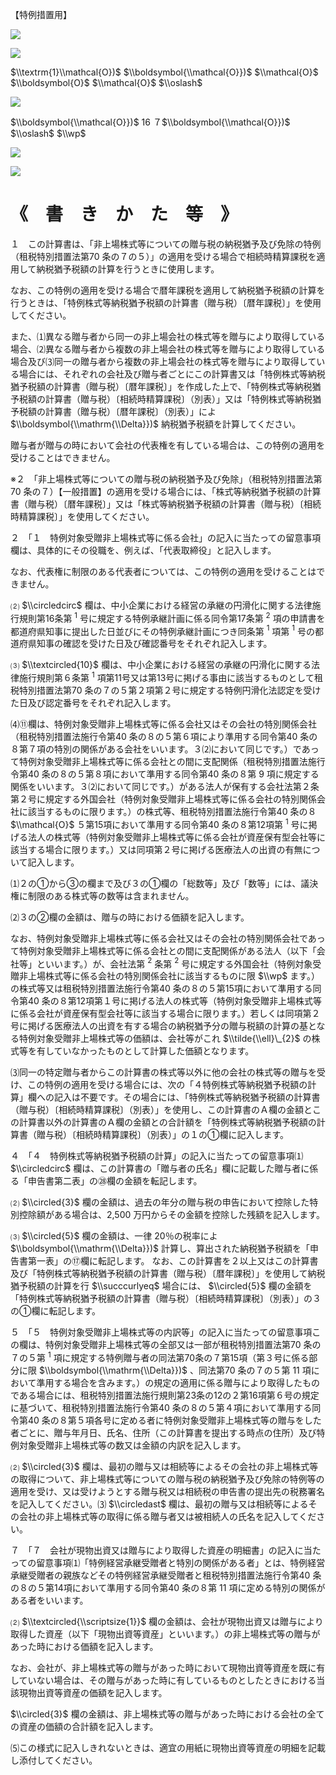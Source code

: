 【特例措置用】

![](https://www.nta.go.jp/tmp/f23dc4d9-75b0-43f5-a8f0-697c0c4cc6f3/images/2c084e8e9b93f1e178d2476f0b5e7c01c8986a947730373e6841935da03dc767.jpg)

![](https://www.nta.go.jp/tmp/f23dc4d9-75b0-43f5-a8f0-697c0c4cc6f3/images/3aa1e4bfc770e5e969b7db8014ec147d4d38d5dcd147c610564365cb7bedbc8a.jpg)

$\\textrm{1}\\mathcal{O})$ $\\boldsymbol{\\mathcal{O}})$ $\\mathcal{O}$ $\\boldsymbol{O}$ $\\mathcal{O}$ $\\oslash$

![](https://www.nta.go.jp/tmp/f23dc4d9-75b0-43f5-a8f0-697c0c4cc6f3/images/dd7bc1d299c5e056ca24c1d24a357c751fe2373c860357eda41022314a1cba24.jpg)

$\\boldsymbol{\\mathcal{O}})$ 16 ７$\\boldsymbol{\\mathcal{O}})$ $\\oslash$ $\\wp$

![](https://www.nta.go.jp/tmp/f23dc4d9-75b0-43f5-a8f0-697c0c4cc6f3/images/b2732d624e238436975dd3a8b93155a41ab87c81e57208d4948fd981eeb89fdc.jpg)

![](https://www.nta.go.jp/tmp/f23dc4d9-75b0-43f5-a8f0-697c0c4cc6f3/images/996d70542f653f44a772a06e684b8814b8aca47c7d16fbac0578ca44ec7a0bae.jpg)

# 《　書　き　か　た　等　》

１　この計算書は、「非上場株式等についての贈与税の納税猶予及び免除の特例（租税特別措置法第70 条の７の５）」の適用を受ける場合で相続時精算課税を適用して納税猶予税額の計算を行うときに使用します。

なお、この特例の適用を受ける場合で暦年課税を適用して納税猶予税額の計算を行うときは、「特例株式等納税猶予税額の計算書（贈与税）〔暦年課税〕」を使用してください。

また、⑴異なる贈与者から同一の非上場会社の株式等を贈与により取得している場合、⑵異なる贈与者から複数の非上場会社の株式等を贈与により取得している場合及び⑶同一の贈与者から複数の非上場会社の株式等を贈与により取得している場合には、それぞれの会社及び贈与者ごとにこの計算書又は「特例株式等納税猶予税額の計算書（贈与税）〔暦年課税〕」を作成した上で、「特例株式等納税猶予税額の計算書（贈与税）〔相続時精算課税〕（別表）」又は「特例株式等納税猶予税額の計算書（贈与税）〔暦年課税〕（別表）」によ $\\boldsymbol{\\mathrm{\\Delta}})$ 納税猶予税額を計算してください。

贈与者が贈与の時において会社の代表権を有している場合は、この特例の適用を受けることはできません。

※２　「非上場株式等についての贈与税の納税猶予及び免除」（租税特別措置法第70 条の７）【一般措置】の適用を受ける場合には、「株式等納税猶予税額の計算書（贈与税）〔暦年課税〕」又は「株式等納税猶予税額の計算書（贈与税）〔相続時精算課税〕」を使用してください。

２　「１　特例対象受贈非上場株式等に係る会社」の記入に当たっての留意事項欄は、具体的にその役職を、例えば、「代表取締役」と記入します。

なお、代表権に制限のある代表者については、この特例の適用を受けることはできません。

⑵ $\\circledcirc$ 欄は、中小企業における経営の承継の円滑化に関する法律施行規則第16条第 $^1$ 号に規定する特例承継計画に係る同令第17条第 $^2$ 項の申請書を都道府県知事に提出した日並びにその特例承継計画につき同条第 $^1$ 項第 $^1$ 号の都道府県知事の確認を受けた日及び確認番号をそれぞれ記入します。

⑶ $\\textcircled{10}$ 欄は、中小企業における経営の承継の円滑化に関する法律施行規則第６条第 $^1$ 項第11号又は第13号に掲げる事由に該当するものとして租税特別措置法第70 条の７の５第２項第２号に規定する特例円滑化法認定を受けた日及び認定番号をそれぞれ記入します。

⑷⑪欄は、特例対象受贈非上場株式等に係る会社又はその会社の特別関係会社（租税特別措置法施行令第40 条の８の５第６項により準用する同令第40 条の８第７項の特別の関係がある会社をいいます。３⑵において同じです。）であって特例対象受贈非上場株式等に係る会社との間に支配関係（租税特別措置法施行令第40 条の８の５第８項において準用する同令第40 条の８第 $9$ 項に規定する関係をいいます。３⑵において同じです。）がある法人が保有する会社法第２条第２号に規定する外国会社（特例対象受贈非上場株式等に係る会社の特別関係会社に該当するものに限ります。）の株式等、租税特別措置法施行令第40 条の８ $\\mathcal{O}$ ５第15項において準用する同令第40 条の８第12項第 $^1$ 号に掲げる法人の株式等（特例対象受贈非上場株式等に係る会社が資産保有型会社等に該当する場合に限ります。）又は同項第２号に掲げる医療法人の出資の有無について記入します。

⑴２の①から③の欄まで及び３の①欄の「総数等」及び「数等」には、議決権に制限のある株式等の数等は含まれません。

⑵３の②欄の金額は、贈与の時における価額を記入します。

なお、特例対象受贈非上場株式等に係る会社又はその会社の特別関係会社であって特例対象受贈非上場株式等に係る会社との間に支配関係がある法人（以下「会社等」といいます。）が、会社法第 $^2$ 条第 $^2$ 号に規定する外国会社（特例対象受贈非上場株式等に係る会社の特別関係会社に該当するものに限 $\\wp$ ます。）の株式等又は租税特別措置法施行令第40 条の８の５第15項において準用する同令第40 条の８第12項第１号に掲げる法人の株式等（特例対象受贈非上場株式等に係る会社が資産保有型会社等に該当する場合に限ります。）若しくは同項第２号に掲げる医療法人の出資を有する場合の納税猶予分の贈与税額の計算の基となる特例対象受贈非上場株式等の価額は、会社等がこれ $\\tilde{\\ell}\_{2}$ の株式等を有していなかったものとして計算した価額となります。

⑶同一の特定贈与者からこの計算書の株式等以外に他の会社の株式等の贈与を受け、この特例の適用を受ける場合には、次の「４特例株式等納税猶予税額の計算」欄への記入は不要です。その場合には、「特例株式等納税猶予税額の計算書（贈与税）〔相続時精算課税〕（別表）」を使用し、この計算書のＡ欄の金額とこの計算書以外の計算書のＡ欄の金額との合計額を「特例株式等納税猶予税額の計算書（贈与税）〔相続時精算課税〕（別表）」の１の①欄に記入します。

４　「４　特例株式等納税猶予税額の計算」の記入に当たっての留意事項⑴ $\\circledcirc$ 欄は、この計算書の「贈与者の氏名」欄に記載した贈与者に係る「申告書第二表」の㉘欄の金額を転記します。

⑵ $\\circled{3}$ 欄の金額は、過去の年分の贈与税の申告において控除した特別控除額がある場合は、2,500 万円からその金額を控除した残額を記入します。

⑶ $\\circled{5}$ 欄の金額は、一律 20％の税率によ $\\boldsymbol{\\mathrm{\\Delta}})$ 計算し、算出された納税猶予税額を「申告書第一表」の⑰欄に転記します。 なお、この計算書を２以上又はこの計算書及び「特例株式等納税猶予税額の計算書（贈与税）〔暦年課税〕」を使用して納税猶予税額の計算を行 $\\succcurlyeq$ 場合には、 $\\circled{5}$ 欄の金額を「特例株式等納税猶予税額の計算書（贈与税）〔相続時精算課税〕（別表）」の３の①欄に転記します。

５　「５　特例対象受贈非上場株式等の内訳等」の記入に当たっての留意事項この欄は、特例対象受贈非上場株式等の全部又は一部が租税特別措置法第70 条の７の５第 $^1$ 項に規定する特例贈与者の同法第70条の７第15項（第３号に係る部分に限 $\\boldsymbol{\\mathrm{\\Delta}})$ 、同法第70 条の７の５第 $11$ 項において準用する場合を含みます。）の規定の適用に係る贈与により取得したものである場合には、租税特別措置法施行規則第23条の12の２第16項第６号の規定に基づいて、租税特別措置法施行令第40 条の８の５第４項において準用する同令第40 条の８第５項各号に定める者に特例対象受贈非上場株式等の贈与をした者ごとに、贈与年月日、氏名、住所（この計算書を提出する時点の住所）及び特例対象受贈非上場株式等の数又は金額の内訳を記入します。

⑵ $\\circled{3}$ 欄は、最初の贈与又は相続等によるその会社の非上場株式等の取得について、非上場株式等についての贈与税の納税猶予及び免除の特例等の適用を受け、又は受けようとする贈与税又は相続税の申告書の提出先の税務署名を記入してください。⑶ $\\circledast$ 欄は、最初の贈与又は相続等によるその会社の非上場株式等の取得に係る贈与者又は被相続人の氏名を記入してください。

７　「７　会社が現物出資又は贈与により取得した資産の明細書」の記入に当たっての留意事項⑴「特例経営承継受贈者と特別の関係がある者」とは、特例経営承継受贈者の親族などその特例経営承継受贈者と租税特別措置法施行令第40 条の８の５第14項において準用する同令第40 条の８第 $11$ 項に定める特別の関係がある者をいいます。

⑵ $\\textcircled{\\scriptsize{1}}$ 欄の金額は、会社が現物出資又は贈与により取得した資産（以下「現物出資等資産」といいます。）の非上場株式等の贈与があった時における価額を記入します。

なお、会社が、非上場株式等の贈与があった時において現物出資等資産を既に有していない場合は、その贈与があった時に有しているものとしたときにおける当該現物出資等資産の価額を記入します。

$\\circled{3}$ 欄の金額は、非上場株式等の贈与があった時における会社の全ての資産の価額の合計額を記入します。

⑸この様式に記入しきれないときは、適宜の用紙に現物出資等資産の明細を記載し添付してください。